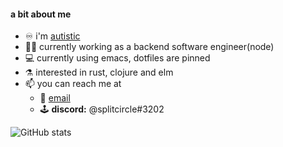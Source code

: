 #### a bit about me
- ♾ i'm [autistic](https://autisticadvocacy.org/about-asan/about-autism/)
- 🧙‍♂️ currently working as a backend software engineer(node)
- 💻 currently using emacs, dotfiles are pinned
- ⚗️ interested in rust, clojure and elm
- 📫 you can reach me at 
  * 📧 [email](mailto:chriscallanjr@me.com)
  * 🕹 **discord:** @splitcircle#3202

![GitHub stats](https://github-readme-stats.vercel.app/api?username=splitcircle&count_private=true&show_icons=true&theme=react&include_all_commits=true)

<!--
**splitcircle/splitcircle** is a ✨ _special_ ✨ repository because its `README.md` (this file) appears on your GitHub profile.

Here are some ideas to get you started:

- 🔭 I’m currently working on ...
- 🌱 I’m currently learning ...
- 👯 I’m looking to collaborate on ...
- 🤔 I’m looking for help with ...
- 💬 Ask me about ...
- 📫 How to reach me: ...
- 😄 Pronouns: ...
- ⚡ Fun fact: ...
-->

